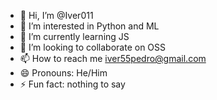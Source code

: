 - 👋 Hi, I’m @Iver011
- 👀 I’m interested in Python and ML
- 🌱 I’m currently learning JS
- 💞️ I’m looking to collaborate on OSS
- 📫 How to reach me iver55pedro@gmail.com
- 😄 Pronouns: He/Him
- ⚡ Fun fact: nothing to say

<!---
Iver011/Iver011 is a ✨ special ✨ repository because its `README.md` (this file) appears on your GitHub profile.
You can click the Preview link to take a look at your changes.
--->
